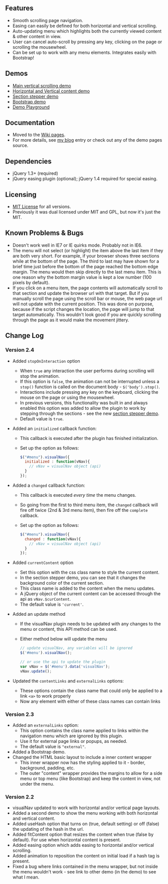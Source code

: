 ## Features

* Smooth scrolling page navigation.
* Easing can easily be defined for both horizontal and vertical scrolling.
* Auto-updating menu which highlights both the currently viewed content &amp; other content in view.
* User can cancel auto-scroll by pressing any key, clicking on the page or scrolling the mousewheel.
* Can be set up to work with any menu elements. Integrates easily with Bootstrap!

## Demos

* [Main vertical scrolling demo](http://mottie.github.com/visualNav/index.html)
* [Horizontal and Vertical content demo](http://mottie.github.com/visualNav/horiz-vert.html)
* [Section stepper demo](http://mottie.github.com/visualNav/stepper.html)
* [Bootstrap demo](http://mottie.github.com/visualNav/bootstrap.html)
* [Demo Playground](http://jsfiddle.net/Pw5vJ/)

## Documentation
* Moved to the [Wiki pages](https://github.com/Mottie/visualNav/wiki).
* For more details, see [my blog](http://wowmotty.blogspot.com/2010/07/visual-navigation.html) entry or check out any of the demo pages source.

## Dependencies

* jQuery 1.3+ (required)
* jQuery easing plugin (optional); jQuery 1.4 required for special easing.

## Licensing

* [MIT License](http://www.opensource.org/licenses/mit-license.php) for all versions.
* Previously it was dual licensed under MIT and GPL, but now it's just the MIT.

## Known Problems &amp; Bugs

* Doesn't work well in IE7 or IE quirks mode. Probably not in IE6.
* The menu will not select (or highlight) the item above the last item if they are both very short. For example, if your browser shows three sections while at the bottom of the page. The third to last may have shown for a brief time just before the bottom of the page reached the bottom edge margin. The menu would then skip directly to the last menu item. This is one reason why the bottom margin value is kept a low number (100 pixels by default).
* If you click on a menu item, the page contents will automatically scroll to that section and update the browser url with that target. But if you manually scroll the page using the scroll bar or mouse, the web page url will not update with the current position. This was done on purpose, because if the script changes the location, the page will jump to that target automatically. This wouldn't look good if you are quickly scrolling through the page as it would make the movement jittery.

## Change Log

### Version 2.4

* Added `stopOnInteraction` option
  * When `true` any interaction the user performs during scrolling will stop the animation.
  * If this option is `false`, the animation can not be interrupted unless a `stop()` function is called on the document body - `$('body').stop()`.
  * Interactions include pressing any key on the keyboard, clicking the mouse on the page or using the mousewheel.
  * In previous versions, this functionality was built in and always enabled this option was added to allow the plugin to work by stepping through the sections - see the new [section stepper demo](http://mottie.github.com/visualNav/stepper.html).
  * Default value is `true`.
* Added an `initialized` callback function:
  * This callback is executed after the plugin has finished initialization.
  * Set up the option as follows:

    ```javascript
    $("#menu").visualNav({
      initialized : function(vNav){
        // vNav = visualNav object (api)
      }
    });
    ```

* Added a `changed` callback function:
  * This callback is executed *every time* the menu changes.
  * So going from the first to third menu item, the `changed` callback will fire off twice (2nd & 3rd menu item), then fire off the `complete` callback.
  * Set up the option as follows:

    ```javascript
    $("#menu").visualNav({
      changed : function(vNav){
        // vNav = visualNav object (api)
      }
    });
    ```

* Added `currentContent` option
  * Set this option with the css class name to style the current content.
  * In the section stepper demo, you can see that it changes the background color of the current section.
  * This class name is added to the content when the menu updates.
  * A jQuery object of the current content can be accessed through the api as `vNav.$curContent`.
  * The default value is `'current'`.
* Added an update method
  * If the visualNav plugin needs to be updated with any changes to the menu or content, this API method can be used.
  * Either method below will update the menu

    ```javascript
    // update visualNav, any variables will be ignored
    $('#menu').visualNav();

    // or use the api to update the plugin
    var vNav = $('#menu').data('visualNav');
    vNav.update();
    ```

* Updated the `contentLinks` and `externalLinks` options:
  * These options contain the class name that could only be applied to a link `<a>` to work properly
  * Now any element with either of these class names can contain links  

### Version 2.3

* Added an `externalLinks` option:
  * This option contains the class name applied to links within the navigation menu which are ignored by this plugin.
  * Use it for external page links or popups, as needed.
  * The default value is `"external"`.
* Added a Bootstrap demo.
* Changed the HTML basic layout to include a inner content wrapper
  * This inner wrapper now has the styling applied to it - border, background, padding, etc.
  * The outer "content" wrapper provides the margins to allow for a side menu or top menu (like Bootstrap) and keep the content in view, not under the menu.

### Version 2.2

* visualNav updated to work with horizontal and/or vertical page layouts.
* Added a second demo to show the menu working with both horizontal and vertical content.
* Added useHash option that turns on (true, default setting) or off (false) the updating of the hash in the url.
* Added fitContent option that resizes the content when true (false by default). For use when horizontal content is present.
* Added easing option which adds easing to horizontal and/or vertical scrolling.
* Added animation to reposition the content on initial load if a hash tag is present.
* Fixed a bug where links contained in the menu wrapper, but not inside the menu wouldn't work - see link to other demo (in the demo) to see what I mean.